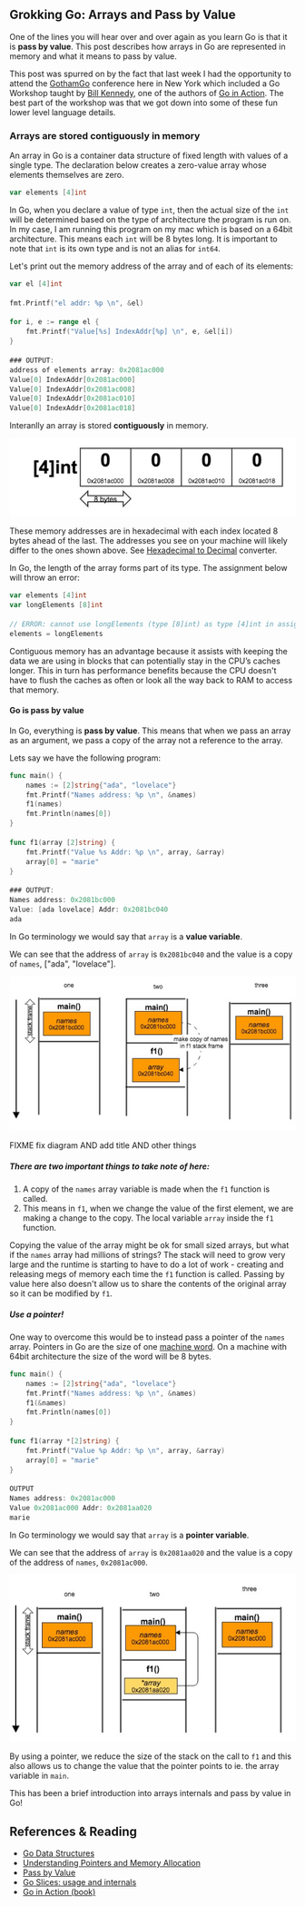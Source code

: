 ## Grokking Go: Arrays and Pass by Value

One of the lines you will hear over and over again as you learn Go is that it is **pass by value**. This post describes how arrays in Go are represented in memory and what it means to pass by value.

This post was spurred on by the fact that last week I had the opportunity to attend the [GothamGo](http://gothamgo.com/) conference here in New York which included a Go Workshop taught by [Bill Kennedy](http://www.goinggo.net/), one of the authors of [Go in Action](http://www.manning.com/ketelsen/). The best part of the workshop was that we got down into some of these fun lower level language details. 

### Arrays are stored contiguously in memory
An array in Go is a container data structure of fixed length with values of a single type. The declaration below creates a zero-value array whose elements themselves are zero.

```go
var elements [4]int
```
In Go, when you declare a value of type `int`, then the actual size of the `int` will be determined based on the type of architecture the program is run on. In my case, I am running this program on my mac which is based on a 64bit architecture. This means each `int` will be 8 bytes long. It is important to note that `int` is its own type and is not an alias for `int64`. 

Let's print out the memory address of the array and of each of its elements: 
```go
var el [4]int

fmt.Printf("el addr: %p \n", &el)

for i, e := range el {
	fmt.Printf("Value[%s] IndexAddr[%p] \n", e, &el[i])
}

### OUTPUT:
address of elements array: 0x2081ac000
Value[0] IndexAddr[0x2081ac000]
Value[0] IndexAddr[0x2081ac008]
Value[0] IndexAddr[0x2081ac010]
Value[0] IndexAddr[0x2081ac018]
```

Interanlly an array is stored **contiguously** in memory.

![](images/go_initialized_array.jpg)

These memory addresses are in hexadecimal with each index located 8 bytes ahead of the last. The addresses you see on your machine will likely differ to the ones shown above. 
 See [Hexadecimal to Decimal](http://www.binaryhexconverter.com/hex-to-decimal-converter) converter.

In Go, the length of the array forms part of its type. The assignment below will throw an error:

```go
var elements [4]int
var longElements [8]int

// ERROR: cannot use longElements (type [8]int) as type [4]int in assignment
elements = longElements		
```

Contiguous memory has an advantage because it assists with keeping the data we are using in blocks that can potentially stay in the CPU’s caches longer. This in turn has performance benefits because the CPU doesn't have to flush the caches as often or look all the way back to RAM to access that memory. 

#### Go is pass by value
In Go, everything is **pass by value**. This means that when we pass an array as an argument, we pass a copy of the array not a reference to the array.

Lets say we have the following program:
```go
func main() {
	names := [2]string{"ada", "lovelace"}
	fmt.Printf("Names address: %p \n", &names)
	f1(names)
	fmt.Println(names[0])
}

func f1(array [2]string) {
	fmt.Printf("Value %s Addr: %p \n", array, &array)
	array[0] = "marie"
}

### OUTPUT:
Names address: 0x2081bc000
Value: [ada lovelace] Addr: 0x2081bc040
ada
```
In Go terminology we would say that `array` is a **value variable**.

We can see that the address of `array` is `0x2081bc040` and the value is a copy of `names`, ["ada", "lovelace"].

![](images/call_stack_1.png)

FIXME
fix diagram AND add title AND other things
##### There are two important things to take note of here: 
1. A copy of the `names` array variable is made when the `f1` function is called. <br/>
1. This means in `f1`, when we change the value of the first element, we are making a change to the copy. The local variable `array` inside the `f1` function. <br/>

Copying the value of the array might be ok for small sized arrays, but what if the `names` array had millions of strings? The stack will need to grow very large and the runtime is starting to have to do a lot of work - creating and releasing megs of memory each time the `f1` function is called. Passing by value here also doesn't allow us to share the contents of the original array so it can be modified by `f1`.

##### Use a pointer!
One way to overcome this would be to instead pass a pointer of the `names` array. Pointers in Go are the size of one [machine word](http://en.wikipedia.org/wiki/Word_(computer_architecture)). On a machine with 64bit architecture the size of the word will be 8 bytes.
```go
func main() {
	names := [2]string{"ada", "lovelace"}
	fmt.Printf("Names address: %p \n", &names)
	f1(&names)
	fmt.Println(names[0])
}

func f1(array *[2]string) {
	fmt.Printf("Value %p Addr: %p \n", array, &array)
	array[0] = "marie"
}

OUTPUT
Names address: 0x2081ac000
Value 0x2081ac000 Addr: 0x2081aa020
marie
```
In Go terminology we would say that `array` is a **pointer variable**.

We can see that the address of `array` is `0x2081aa020` and the value is a copy of the address of `names`, `0x2081ac000`.

![](images/call_stack_2.png)

By using a pointer, we reduce the size of the stack on the call to `f1` and this also allows us to change the value that the pointer points to ie. the array variable in `main`.

This has been a brief introduction into arrays internals and pass by value in Go!

## References & Reading
* [Go Data Structures](http://research.swtch.com/godata)
* [Understanding Pointers and Memory Allocation](http://www.goinggo.net/2013/07/understanding-pointers-and-memory.html)
* [Pass by Value](http://golang.org/doc/faq#pass_by_value)
* [Go Slices: usage and internals](http://blog.golang.org/go-slices-usage-and-internals)
* [Go in Action (book)](http://www.manning.com/ketelsen/)
